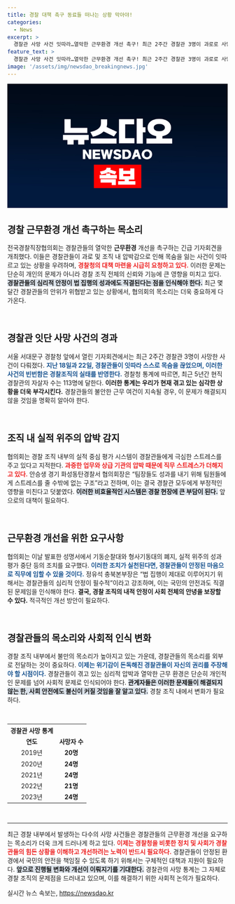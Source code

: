 ```yaml
---
title: 경찰 대책 촉구 동료들 떠나는 상황 막아야!
categories:
  - News
excerpt: >
  경찰관 사망 사건 잇따라…열악한 근무환경 개선 촉구! 최근 2주간 경찰관 3명이 과로로 사망하며, 전국경찰직장협의회가 경찰청에 근무 여건 개선을 강력 요청했습니다. 경찰 내부의 불만이 고조되고 있습니다.
feature_text: >
  경찰관 사망 사건 잇따라…열악한 근무환경 개선 촉구! 최근 2주간 경찰관 3명이 과로로 사망하며, 전국경찰직장협의회가 경찰청에 근무 여건 개선을 강력 요청했습니다. 경찰 내부의 불만이 고조되고 있습니다.
image: '/assets/img/newsdao_breakingnews.jpg'
---
```


<p><img src="/assets/img/newsdao_breakingnews.jpg" alt="pcversion 속보" /></p>

<h2 data-ke-size="size26">경찰 근무환경 개선 촉구하는 목소리</h2>

<p data-ke-size="size16">전국경찰직장협의회는 경찰관들의 열악한 <b>근무환경</b> 개선을 촉구하는 긴급 기자회견을 개최했다. 이들은 경찰관들이 과로 및 조직 내 압박감으로 인해 목숨을 잃는 사건이 잇따르고 있는 상황을 우려하며, <b><span style="color: #ee2323;">경찰청의 대책 마련을 시급히 요청하고 있다.</span></b> 이러한 문제는 단순히 개인의 문제가 아니라 경찰 조직 전체의 신뢰와 기능에 큰 영향을 미치고 있다. <b><span style="background-color: #21538527;">경찰관들의 심리적 안정이 법 집행의 성과에도 직결된다는 점을 인식해야 한다.</span></b> 최근 몇 달간 경찰관들의 안위가 위협받고 있는 상황에서, 협의회의 목소리는 더욱 중요하게 다가온다.</p>

<p data-ke-size="size16">&nbsp;</p>

<h2 data-ke-size="size26">경찰관 잇단 사망 사건의 경과</h2>

<p data-ke-size="size16">서울 서대문구 경찰청 앞에서 열린 기자회견에서는 최근 2주간 경찰관 3명이 사망한 사건이 다뤄졌다. <b><span style="color: #1a5490;">지난 18일과 22일, 경찰관들이 잇따라 스스로 목숨을 끊었으며, 이러한 사건의 빈번함은 경찰조직의 실태를 반영한다.</span></b> 경찰청 통계에 따르면, 최근 5년간 현직 경찰관의 자살자 수는 113명에 달한다. <b><span style="ee2323;">이러한 통계는 우리가 현재 겪고 있는 심각한 상황을 더욱 부각시킨다.</span></b> 경찰관들의 불안한 근무 여건이 지속될 경우, 이 문제가 해결되지 않을 것임을 명확히 알아야 한다.</p>

<p data-ke-size="size16">&nbsp;</p>

<h2 data-ke-size="size26">조직 내 실적 위주의 압박 감지</h2>

<p data-ke-size="size16">협의회는 경찰 조직 내부의 실적 중심 평가 시스템이 경찰관들에게 극심한 스트레스를 주고 있다고 지적한다. <b><span style="color: #ee2323;">과중한 업무와 상급 기관의 압박 때문에 직무 스트레스가 더해지고 있다.</span></b> 안승생 경기 화성동탄경찰서 협의회장은 “팀장들도 성과를 내기 위해 팀원들에게 스트레스를 줄 수밖에 없는 구조”라고 전하며, 이는 결국 경찰관 모두에게 부정적인 영향을 미친다고 덧붙였다. <b><span style="background-color: #21538527;">이러한 비효율적인 시스템은 경찰 현장에 큰 부담이 된다.</span></b> 앞으로의 대책이 필요하다.</p>

<p data-ke-size="size16">&nbsp;</p>

<h2 data-ke-size="size26">근무환경 개선을 위한 요구사항</h2>

<p data-ke-size="size16">협의회는 이날 발표한 성명서에서 기동순찰대와 형사기동대의 폐지, 실적 위주의 성과 평가 중단 등의 조치를 요구했다. <b><span style="color: #1a5490;">이러한 조치가 실천된다면, 경찰관들이 안정된 마음으로 직무에 임할 수 있을 것이다.</span></b> 정유석 충북본부장은 “법 집행이 제대로 이루어지기 위해서는 경찰관들의 심리적 안정이 필수적”이라고 강조하며, 이는 국민의 안전과도 직결된 문제임을 인식해야 한다. <b><span style="ee2323;">결국, 경찰 조직의 내적 안정이 사회 전체의 안녕을 보장할 수 있다.</span></b> 적극적인 개선 방안이 필요하다.</p>

<p data-ke-size="size16">&nbsp;</p>

<h2 data-ke-size="size26">경찰관들의 목소리와 사회적 인식 변화</h2>

<p data-ke-size="size16">경찰 조직 내부에서 불만의 목소리가 높아지고 있는 가운데, 경찰관들의 목소리를 외부로 전달하는 것이 중요하다. <b><span style="color: #1a5490;">이제는 위기감이 돈독해진 경찰관들이 자신의 권리를 주장해야 할 시점이다.</span></b> 경찰관들이 겪고 있는 심리적 압박과 열악한 근무 환경은 단순히 개인적인 문제를 넘어 사회적 문제로 인식되어야 한다. <b><span style="background-color: #21538527;">관계자들은 이러한 문제들이 해결되지 않는 한, 사회 안전에도 불신이 커질 것임을 잘 알고 있다.</span></b> 경찰 조직 내에서 변화가 필요하다.</p>

<p data-ke-size="size16">&nbsp;</p>

<table>
    <tr>
        <th style="text-align: center;">경찰관 사망 통계</th>
    </tr>
    <tr>
        <td style="text-align: center; height: 17px;"><b>연도</b></td>
        <td style="text-align: center; height: 17px;"><b>사망자 수</b></td>
    </tr>
    <tr>
        <td style="text-align: center; height: 17px;">2019년</td>
        <td style="text-align: center; height: 17px;"><b>20명</b></td>
    </tr>
    <tr>
        <td style="text-align: center; height: 17px;">2020년</td>
        <td style="text-align: center; height: 17px;"><b>24명</b></td>
    </tr>
    <tr>
        <td style="text-align: center; height: 17px;">2021년</td>
        <td style="text-align: center; height: 17px;"><b>24명</b></td>
    </tr>
    <tr>
        <td style="text-align: center; height: 17px;">2022년</td>
        <td style="text-align: center; height: 17px;"><b>21명</b></td>
    </tr>
    <tr>
        <td style="text-align: center; height: 17px;">2023년</td>
        <td style="text-align: center; height: 17px;"><b>24명</b></td>
    </tr>
</table>

<p data-ke-size="size16">&nbsp;</p>

<hr />

<p data-ke-size="size16">최근 경찰 내부에서 발생하는 다수의 사망 사건들은 경찰관들의 근무환경 개선을 요구하는 목소리가 더욱 크게 드러나게 하고 있다. <b><span style="color: #ee2323;">이제는 경찰청을 비롯한 정치 및 사회가 경찰관들의 힘든 상황을 이해하고 개선하려는 노력이 반드시 필요하다.</span></b> 경찰관들이 안정된 환경에서 국민의 안전을 책임질 수 있도록 하기 위해서는 구체적인 대책과 지원이 필요하다. <b><span style="background-color: #21538527;">앞으로 진행될 변화와 개선이 이뤄지기를 기대한다.</span></b> 경찰관의 사망 통계는 그 자체로 경찰 조직의 문제점을 드러내고 있으며, 이를 해결하기 위한 사회적 논의가 필요하다.</p>
실시간 뉴스 속보는, <a href="https://newsdao.kr" rel="dofollow">https://newsdao.kr</a>


